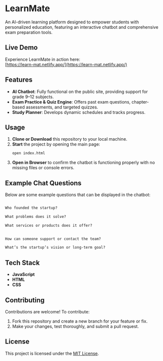 # LearnMate

An AI-driven learning platform designed to empower students with personalized education, featuring an interactive chatbot and comprehensive exam preparation tools.

## Live Demo
Experience LearnMate in action here:  
[https://learn-mat.netlify.app/](https://learn-mat.netlify.app/)


## Features
- **AI Chatbot**: Fully functional on the public site, providing support for grade 9–12 subjects.  
- **Exam Practice & Quiz Engine**: Offers past exam questions, chapter-based assessments, and targeted quizzes.  
- **Study Planner**: Develops dynamic schedules and tracks progress.

## Usage
1. **Clone or Download** this repository to your local machine.  
2. **Start** the project by opening the main page:
   ```bash
   open index.html
   ```
3. **Open in Browser** to confirm the chatbot is functioning properly with no missing files or console errors.

## Example Chat Questions
Below are some example questions that can be displayed in the chatbot:
```html

Who founded the startup?

What problems does it solve?

What services or products does it offer?
 

How can someone support or contact the team?

What’s the startup’s vision or long-term goal?


```

## Tech Stack
- **JavaScript**  
- **HTML**  
- **CSS**

## Contributing
Contributions are welcome! To contribute:
1. Fork this repository and create a new branch for your feature or fix.
2. Make your changes, test thoroughly, and submit a pull request.

## License
This project is licensed under the [MIT License](LICENSE).

